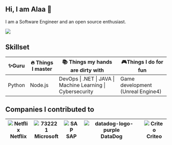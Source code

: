 ## Hi, I am Alaa 👋
I am a Software Engineer and an open source enthusiast. 

![](https://komarev.com/ghpvc/?username=alaabenfatma)

## Skillset

| ✨Guru   | 🔥 Things I master | 📚 Things my hands are dirty with            | 🎮Things I do for fun              |
|--------|-----------------|-------------------------------------------|----------------------------------|
| Python | Node.js         | DevOps \| .NET \| JAVA \| Machine Learning \| Cybersecurity | Game development (Unreal Engine4) |

## Companies I contributed to
| ![Netflix](https://user-images.githubusercontent.com/9027148/147424746-e0fd5990-3d42-4b40-9b01-eeeab2c01e05.png) <br>Netflix | ![732221](https://user-images.githubusercontent.com/9027148/147424828-5f10831b-d5d9-4ce8-8a7a-ef33c7739e42.png) <br>Microsoft | ![SAP](https://user-images.githubusercontent.com/9027148/147424950-8aa3032b-eaba-437c-9804-72368ad1a583.png)<br>SAP | ![datadog-logo-purple](https://user-images.githubusercontent.com/9027148/147424999-9783ce57-f23f-4b69-802d-ffcd4143da01.png)<br>DataDog | ![Criteo](https://user-images.githubusercontent.com/9027148/147425055-4ceaccd1-962d-43b9-9658-b8be8cf5127a.png)<br>Criteo |
|---------|-----------|-----|---------|--------|


